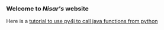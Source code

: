 ### **Welcome to _Nisar's_ website**

Here is a [tutorial to use py4j to call java functions from python](py4j_guide.md)
